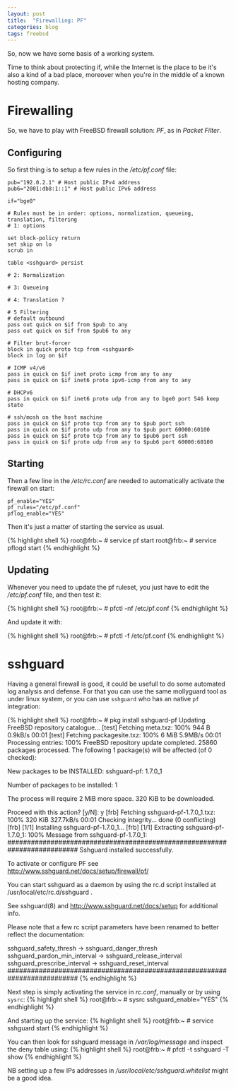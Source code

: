 ```yaml
---
layout: post
title:  "Firewalling: PF"
categories: blog
tags: freebsd
---
```


So, now we have some basis of a working system.

Time to think about protecting if, while the Internet is the place to be it's also a kind of a bad place, moreover when you're in the middle of a known hosting company.

# Firewalling #

So, we have to play with FreeBSD firewall solution: *PF*, as in *Packet Filter*.

## Configuring ##

So first thing is to setup a few rules in the */etc/pf.conf* file:

    pub="192.0.2.1" # Host public IPv4 address
    pub6="2001:db8:1::1" # Host public IPv6 address

    if="bge0"

    # Rules must be in order: options, normalization, queueing, translation, filtering
    # 1: options

    set block-policy return
    set skip on lo
    scrub in

    table <sshguard> persist

    # 2: Normalization

    # 3: Queueing

    # 4: Translation ?

    # 5 Filtering
    # default outbound
    pass out quick on $if from $pub to any
    pass out quick on $if from $pub6 to any

    # Filter brut-forcer
    block in quick proto tcp from <sshguard>
    block in log on $if

    # ICMP v4/v6
    pass in quick on $if inet proto icmp from any to any
    pass in quick on $if inet6 proto ipv6-icmp from any to any

    # DHCPv6
    pass in quick on $if inet6 proto udp from any to bge0 port 546 keep state

    # ssh/mosh on the host machine
    pass in quick on $if proto tcp from any to $pub port ssh
    pass in quick on $if proto udp from any to $pub port 60000:60100
    pass in quick on $if proto tcp from any to $pub6 port ssh
    pass in quick on $if proto udp from any to $pub6 port 60000:60100

## Starting ##

Then a few line in the */etc/rc.conf* are needed to automatically activate the firewall on start:

    pf_enable="YES"
    pf_rules="/etc/pf.conf"
    pflog_enable="YES"

Then it's just a matter of starting the service as usual.

{% highlight shell %}
root@frb:~ # service pf start
root@frb:~ # service pflogd start
{% endhighlight %}

## Updating ##

Whenever you need to update the pf ruleset, you just have to edit the */etc/pf.conf* file, and then test it:

{% highlight shell %}
root@frb:~ # pfctl -nf /etc/pf.conf
{% endhighlight %}

And update it with:

{% highlight shell %}
root@frb:~ # pfctl -f /etc/pf.conf
{% endhighlight %}

# sshguard #

Having a general firewall is good, it could be usefull to do some automated log analysis and defense. For that you can use the same mollyguard tool as under linux system, or you can use `sshguard` who has an native `pf` integration:

{% highlight shell %}
root@frb:~ # pkg install sshguard-pf
Updating FreeBSD repository catalogue...
[test] Fetching meta.txz: 100%    944 B   0.9kB/s    00:01
[test] Fetching packagesite.txz: 100%    6 MiB   5.9MB/s    00:01
Processing entries: 100%
FreeBSD repository update completed. 25860 packages processed.
The following 1 package(s) will be affected (of 0 checked):

New packages to be INSTALLED:
        sshguard-pf: 1.7.0_1

Number of packages to be installed: 1

The process will require 2 MiB more space.
320 KiB to be downloaded.

Proceed with this action? [y/N]: y
[frb] Fetching sshguard-pf-1.7.0_1.txz: 100%  320 KiB 327.7kB/s    00:01
Checking integrity... done (0 conflicting)
[frb] [1/1] Installing sshguard-pf-1.7.0_1...
[frb] [1/1] Extracting sshguard-pf-1.7.0_1: 100%
Message from sshguard-pf-1.7.0_1:
##########################################################################
  Sshguard installed successfully.

  To activate or configure PF see http://www.sshguard.net/docs/setup/firewall/pf/

  You can start sshguard as a daemon by using the
  rc.d script installed at /usr/local/etc/rc.d/sshguard .

  See sshguard(8) and http://www.sshguard.net/docs/setup for additional info.

  Please note that a few rc script parameters have been renamed to
  better reflect the documentation:

  sshguard_safety_thresh -> sshguard_danger_thresh
  sshguard_pardon_min_interval -> sshguard_release_interval
  sshguard_prescribe_interval -> sshguard_reset_interval
##########################################################################
{% endhighlight %}

Next step is simply activating the service in *rc.conf*, manually or by using `sysrc`:
{% highlight shell %}
root@frb:~ # sysrc sshguard_enable="YES"
{% endhighlight %}

And starting up the service:
{% highlight shell %}
root@frb:~ # service sshguard start
{% endhighlight %}

You can then look for sshguard message in */var/log/message* and inspect the deny table using:
{% highlight shell %}
root@frb:~ # pfctl -t sshguard -T show
{% endhighlight %}

NB setting up a few IPs addresses in */usr/local/etc/sshguard.whitelist* might be a good idea.
